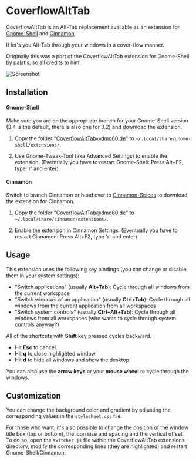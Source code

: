 CoverflowAltTab
================

CoverflowAltTab is an Alt-Tab replacement available as an extension for [Gnome-Shell](http://www.gnome.org/gnome-3/) and [Cinnamon](http://cinnamon.linuxmint.com/).

It let's you Alt-Tab through your windows in a cover-flow manner.

Originally this was a port of the CoverflowAltTab extension for Gnome-Shell by [palatis](http://code.google.com/p/gnome-shell-extensions-coverflowalttab/), so all credits to him!



![Screenshot](http://www.dmo60.de/CoverflowAltTabScreenshotkleinneu.jpg)




Installation
-------------

#### Gnome-Shell ####

Make sure you are on the appropriate branch for your Gnome-Shell version (3.4 is the default, there is also one for 3.2) and download the extension.

  1. Copy the folder "CoverflowAltTab@dmo60.de" to `~/.local/share/gnome-shell/extensions/`.
		
  2. Use Gnome-Tweak-Tool (aka Advanced Settings) to enable the extension. (Eventually you have to restart Gnome-Shell: Press Alt+F2, type 'r' and enter)
	

#### Cinnamon ####

Switch to branch Cinnamon or head over to [Cinnamon-Spices](http://cinnamon-spices.linuxmint.com/extensions/view/3) to download the extension for Cinnamon. 

  1. Copy the folder "CoverflowAltTab@dmo60.de" to `~/.local/share/cinnamon/extensions/`.
	
  2. Enable the extension in Cinnamon Settings. (Eventually you have to restart Cinnamon: Press Alt+F2, type 'r' and enter)
	 



Usage
------

This extension uses the following key bindings (you can change or disable them in your system settings):

  - "Switch applications" (usually **Alt+Tab**): Cycle through all windows from the current workspace
  - "Switch windows of an application" (usually **Ctrl+Tab**): Cycle through all windows from the current application from all workspaces
  - "Switch system controls" (usually **Ctrl+Alt+Tab**): Cycle through all windows from all workspaces (who wants to cycle through system controls anyway?)
    
All of the shortcuts with **Shift** key pressed cycles backward.

  - Hit **Esc** to cancel.
  - Hit **q** to close highlighted window.
  - Hit **d** to hide all windows and show the desktop.

You can also use the **arrow keys** or your **mouse wheel** to cycle through the windows. 




Customization
--------------

You can change the background color and gradient by adjusting the corresponding values in the `stylesheet.css` file.

For those who want, it's also possible to change the position of the window title box (top or bottom), the icon size and spacing and the vertical offset.
To do so, open the `switcher.js` file within the CoverflowAltTab extensions directory, modify the corresponding lines (they are highlighted) and restart Gnome-Shell/Cinnamon.
